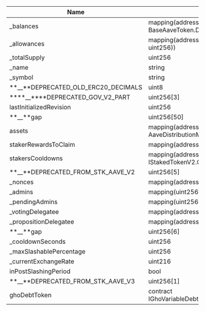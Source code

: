 | Name                                  | Type                                                            | Slot | Offset | Bytes |
| ------------------------------------- | --------------------------------------------------------------- | ---- | ------ | ----- |
| \_balances                            | mapping(address => struct BaseAaveToken.DelegationAwareBalance) | 0    | 0      | 32    |
| \_allowances                          | mapping(address => mapping(address => uint256))                 | 1    | 0      | 32    |
| \_totalSupply                         | uint256                                                         | 2    | 0      | 32    |
| \_name                                | string                                                          | 3    | 0      | 32    |
| \_symbol                              | string                                                          | 4    | 0      | 32    |
| **\_\_**DEPRECATED_OLD_ERC20_DECIMALS | uint8                                                           | 5    | 0      | 1     |
| ****\_\_****DEPRECATED_GOV_V2_PART    | uint256[3]                                                      | 6    | 0      | 96    |
| lastInitializedRevision               | uint256                                                         | 9    | 0      | 32    |
| **\_\_**gap                           | uint256[50]                                                     | 10   | 0      | 1600  |
| assets                                | mapping(address => struct AaveDistributionManager.AssetData)    | 60   | 0      | 32    |
| stakerRewardsToClaim                  | mapping(address => uint256)                                     | 61   | 0      | 32    |
| stakersCooldowns                      | mapping(address => struct IStakedTokenV2.CooldownSnapshot)      | 62   | 0      | 32    |
| **\_\_**DEPRECATED_FROM_STK_AAVE_V2   | uint256[5]                                                      | 63   | 0      | 160   |
| \_nonces                              | mapping(address => uint256)                                     | 68   | 0      | 32    |
| \_admins                              | mapping(uint256 => address)                                     | 69   | 0      | 32    |
| \_pendingAdmins                       | mapping(uint256 => address)                                     | 70   | 0      | 32    |
| \_votingDelegatee                     | mapping(address => address)                                     | 71   | 0      | 32    |
| \_propositionDelegatee                | mapping(address => address)                                     | 72   | 0      | 32    |
| **\_\_**gap                           | uint256[6]                                                      | 73   | 0      | 192   |
| \_cooldownSeconds                     | uint256                                                         | 79   | 0      | 32    |
| \_maxSlashablePercentage              | uint256                                                         | 80   | 0      | 32    |
| \_currentExchangeRate                 | uint216                                                         | 81   | 0      | 27    |
| inPostSlashingPeriod                  | bool                                                            | 81   | 27     | 1     |
| **\_\_**DEPRECATED_FROM_STK_AAVE_V3   | uint256[1]                                                      | 82   | 0      | 32    |
| ghoDebtToken                          | contract IGhoVariableDebtTokenTransferHook                      | 83   | 0      | 20    |

